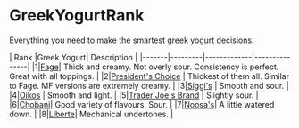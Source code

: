 # GreekYogurtRank
Everything you need to make the smartest greek yogurt decisions.

| Rank |Greek Yogurt| Description |
|-------|---------|-------------|---------------|
|1|[Fage](https://usa.fage/)|  Thick and creamy. Not overly sour. Consistency is perfect. Great with all toppings. |
|2|[President's Choice](http://m.presidentschoice.ca/en_CA/products/productlisting/pc_0_greek_yogurt_plainprod1190035.html) | Thickest of them all. Similar to Fage. MF versions are extremely creamy. |
|3|[Siggi's](https://siggis.com/products/#?productSection=skyr) | Smooth and sour. |
|4|[Oikos](https://en.wikipedia.org/wiki/Grolsch_Brewery) | Smooth and light. |
|5|[Trader Joe's Brand](https://www.traderjoes.com/fearless-flyer/article/4704) | Slightly sour. |
|6|[Chobani](https://www.chobani.com/?gclsrc=aw.ds&)| Good variety of flavours. Sour. |
|7|[Noosa's](https://www.noosayoghurt.com/)| A little watered down.  |
|8|[Liberte](https://www.liberte.ca/en/products/plain-sweetened-2-)| Mechanical undertones. |
